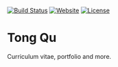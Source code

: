 [![Build Status](https://travis-ci.org/iROCKBUNNY/about-qutong.svg?branch=master)](https://travis-ci.org/iROCKBUNNY/about-qutong)
[![Website](https://img.shields.io/website-up-down-green-red/http/about.qutong.me.svg)](http://about.qutong.me/)
[![License](https://img.shields.io/badge/license-CC4.0%20BY--NC--ND-orange.svg)](/LICENSE)

# Tong Qu

Curriculum vitae, portfolio and more.
